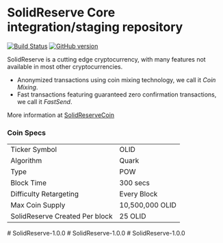 SolidReserve Core integration/staging repository
=====================================

[![Build Status](https://travis-ci.org/SolidReserve-Project/SolidReserve.svg?branch=master)](https://travis-ci.org/SolidReserve-Project/SolidReserve) [![GitHub version](https://badge.fury.io/gh/SolidReserve-Project%2FSolidReserve.svg)](https://badge.fury.io/gh/SolidReserve-Project%2FSolidReserve)

SolidReserve is a cutting edge cryptocurrency, with many features not available in most other cryptocurrencies.
- Anonymized transactions using coin mixing technology, we call it _Coin Mixing_.
- Fast transactions featuring guaranteed zero confirmation transactions, we call it _FastSend_.


More information at [SolidReserveCoin](http://www.SolidReserveCoin)

### Coin Specs
<table>
<tr><td>Ticker Symbol</td><td>OLID</td></tr>
<tr><td>Algorithm</td><td>Quark</td></tr>
<tr><td>Type</td><td>POW</td></tr>
<tr><td>Block Time</td><td>300 secs</td></tr>
<tr><td>Difficulty Retargeting</td><td>Every Block</td></tr>
<tr><td>Max Coin Supply</td><td>10,500,000 OLID</td></tr>
<tr><td>SolidReserve Created Per block</td><td>25 OLID</td></tr>
</table>
#   S o l i d R e s e r v e - 1 . 0 . 0  
 #   S o l i d R e s e r v e - 1 . 0 . 0  
 #   S o l i d R e s e r v e - 1 . 0 . 0  
 